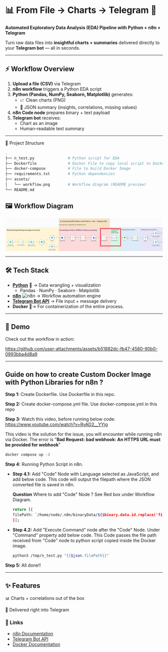# 📊 From File → Charts → Telegram 🚀  
**Automated Exploratory Data Analysis (EDA) Pipeline with Python + n8n + Telegram**
  
Turn raw data files into **insightful charts + summaries** delivered directly to your **Telegram bot** — all in seconds.  

---

## ⚡ Workflow Overview  

1. **Upload a file (CSV)** via Telegram  
2. **n8n workflow** triggers a Python EDA script  
3. **Python (Pandas, NumPy, Seaborn, Matplotlib)** generates:  
   - 📈 Clean charts (PNG)  
   - 📝 JSON summary (insights, correlations, missing values)  
4. **n8n Code node** prepares binary + text payload  
5. **Telegram bot** receives:  
   - Chart as an image  
   - Human-readable text summary  

---
📂 Project Structure

```bash
.
├── n_test.py               # Python script for EDA
├── Dockerfile              # Docker File to copy local script to Docker Desktop 
├── docker-compose          # File to build Docker Image 
├── requirements.txt        # Python dependencies
├── assets/
│   └── workflow.png        # Workflow diagram (README preview)   
└── README.md
```

## 🖼️ Workflow Diagram  

![Workflow](./assets/Workflow.png)  

---

## 🛠️ Tech Stack  

- **[Python](https://www.python.org/)** 🐍 → Data wrangling + visualization  
  - Pandas · NumPy · Seaborn · Matplotlib  
- **[n8n](https://n8n.io/)** <img src="https://n8n.io/favicon.ico" alt="n8n" width="20"/>  → Workflow automation engine  
- **[Telegram Bot API](https://core.telegram.org/bots/api)**   → File input + message delivery  
- **Docker** 🐳→ For containerization of the entire process.

---

## 🎥 Demo  
Check out the workflow in action: 

https://github.com/user-attachments/assets/b51882dc-fb47-4580-90b0-0993bba4d8a9

---
## Guide on how to create Custom Docker Image with Python Libraries for n8n ?

**Step 1:** Create Dockerfile. Use Dockerfile in this repo.

**Step 2:** Create docker-compose.yml file. Use docker-compose.yml in this repo

**Step 3:** Watch this video, before running below code: https://www.youtube.com/watch?v=RvAD2__YYjg

This video is the solution for the issue, you will encounter while running n8n via Docker. The error is "**Bad Request: bad webhook: An HTTPS URL must be provided for webhook**"
   ```bash 
   docker compose up -d
   ```
**Step 4:** Running Python Script in n8n.

 - **Step 4.1:** Add "Code" Node with Language selected as JavaScript, and add below code. This code will output the filepath where the JSON converted file is saved in n8n. 

    **Question** Where to add "Code" Node ? See Red box under Workflow Diagram.

   ```bash 
   return [{
   filePath: `/home/node/.n8n/binaryData/${$binary.data.id.replace('filesystem-v2:', '')}`
   }];
   ```
 - **Step 4.2:** Add "Execute Command" node after the "Code" Node. Under "Command" property add below code. This Code passes the file path received from "Code" node to python script copied inside the Docker image.

   ```bash 
   python3 /tmp/n_test.py "{{$json.filePath}}"
   ```

**Step 5:** All done!!

---

## ✨ Features

📊 Charts + correlations out of the box

📱 Delivered right into Telegram

### 🔗 Links

- [n8n Documentation](https://n8n.io/docs/)
- [Telegram Bot API](https://core.telegram.org/bots/api)
- [Docker Documentation](https://docs.docker.com/)
